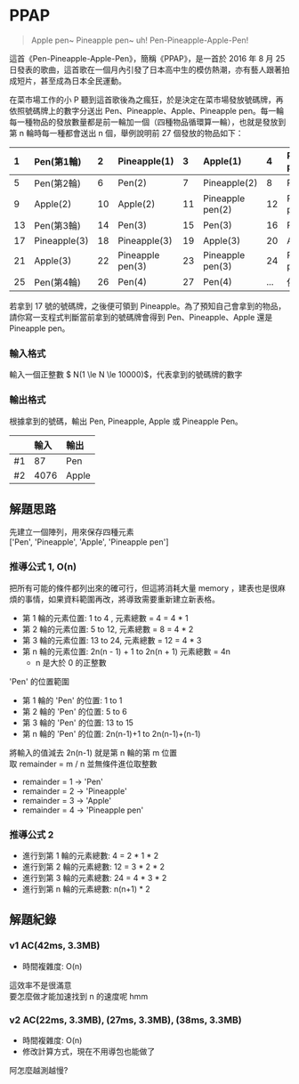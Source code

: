 # PPAP
> Apple pen~ Pineapple pen~ uh! Pen-Pineapple-Apple-Pen!

這首《Pen-Pineapple-Apple-Pen》，簡稱《PPAP》，是一首於 2016 年 8 月 25日發表的歌曲，這首歌在一個月內引發了日本高中生的模仿熱潮，亦有藝人跟著拍成短片，甚至成為日本全民運動。

在菜市場工作的小 P 聽到這首歌後為之瘋狂，於是決定在菜市場發放號碼牌，再依照號碼牌上的數字分送出 Pen、Pineapple、Apple、Pineapple pen。每一輪每一種物品的發放數量都是前一輪加一個（四種物品循環算一輪），也就是發放到第 n 輪時每一種都會送出 n 個，舉例說明前 27 個發放的物品如下：

| 1   | Pen(第1輪)      | 2   | Pineapple(1)      | 3   | Apple(1)          | 4    | Pineapple pen(1)  |
|:----|:--------------|:----|:------------------|:----|:------------------|:-----|:------------------|
| 5   | Pen(第2輪)      | 6   | Pen(2)            | 7   | Pineapple(2)      | 8    | Pineapple(2)      |
| 9   | Apple(2)      | 10  | Apple(2)          | 11  | Pineapple pen(2)  | 12   | Pineapple pen(2)  |
| 13  | Pen(第3輪)      | 14  | Pen(3)            | 15  | Pen(3)            | 16   | Pineapple(3)      |
| 17  | Pineapple(3)  | 18  | Pineapple(3)      | 19  | Apple(3)          | 20   | Apple(3)          |
| 21  | Apple(3)      | 22  | Pineapple pen(3)  | 23  | Pineapple pen(3)  | 24   | Pineapple pen(3)  |
| 25  | Pen(第4輪)      | 26  | Pen(4)            | 27  | Pen(4)            | ...  | 依此類推              |

若拿到 17 號的號碼牌，之後便可領到 Pineapple。為了預知自己會拿到的物品，請你寫一支程式判斷當前拿到的號碼牌會得到 Pen、Pineapple、Apple 還是Pineapple pen。

### 輸入格式
輸入一個正整數 $ N(1 \le N \le 10000)$，代表拿到的號碼牌的數字

### 輸出格式
根據拿到的號碼，輸出 Pen, Pineapple, Apple 或 Pineapple Pen。

|    | 輸入   | 輸出    |
|:---|:-----|:------|
| #1 | 87   | Pen   |
| #2 | 4076 | Apple |

## 解題思路
先建立一個陣列，用來保存四種元素<br>
['Pen', 'Pineapple', 'Apple', 'Pineapple pen']

### 推導公式 1, O(n)
把所有可能的條件都列出來的確可行，但這將消耗大量 memory ，建表也是很麻煩的事情，如果資料範圍再改，將導致需要重新建立新表格。

- 第 1 輪的元素位置: 1 to 4 , 元素總數 = 4 = 4 * 1
- 第 2 輪的元素位置: 5 to 12, 元素總數 = 8 = 4 * 2
- 第 3 輪的元素位置: 13 to 24, 元素總數 = 12 = 4 * 3
- 第 n 輪的元素位置: 2n(n - 1) + 1 to 2n(n + 1) 元素總數 = 4n
  - n 是大於 0 的正整數

'Pen' 的位置範圍
- 第 1 輪的 'Pen' 的位置: 1 to 1
- 第 2 輪的 'Pen' 的位置: 5 to 6
- 第 3 輪的 'Pen' 的位置: 13 to 15
- 第 n 輪的 'Pen' 的位置: 2n(n-1)+1 to 2n(n-1)+(n-1)

將輸入的值減去 2n(n-1) 就是第 n 輪的第 m 位置<br>
取 remainder = m / n 並無條件進位取整數
  - remainder = 1 -> 'Pen'
  - remainder = 2 -> 'Pineapple'
  - remainder = 3 -> 'Apple'
  - remainder = 4 -> 'Pineapple pen'

### 推導公式 2

- 進行到第 1 輪的元素總數: 4 = 2 * 1 * 2
- 進行到第 2 輪的元素總數: 12 = 3 * 2 * 2
- 進行到第 3 輪的元素總數: 24 = 4 * 3 * 2
- 進行到第 n 輪的元素總數: n(n+1) * 2

## 解題紀錄
### v1 AC(42ms, 3.3MB)
- 時間複雜度: O(n)

這效率不是很滿意<br>
要怎麼做才能加速找到 n 的速度呢 hmm

### v2 AC(22ms, 3.3MB), (27ms, 3.3MB), (38ms, 3.3MB)
- 時間複雜度: O(n)
- 修改計算方式，現在不用導包也能做了

阿怎麼越測越慢?